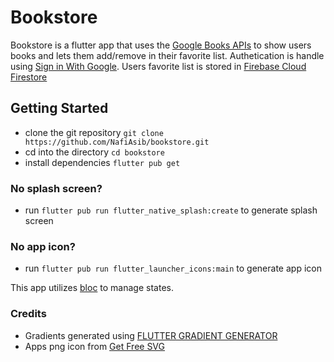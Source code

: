 # Bookstore

Bookstore is a flutter app that uses the [Google Books APIs](https://developers.google.com/books) to show users books and lets them add/remove in their favorite list. Authetication is handle using [Sign in With Google](https://developers.google.com/identity/gsi/web/guides/overview). Users favorite list is stored in [Firebase Cloud Firestore](https://firebase.google.com/docs/firestore)

## Getting Started

- clone the git repository `git clone https://github.com/NafiAsib/bookstore.git`
- cd into the directory `cd bookstore`
- install dependencies `flutter pub get`

### No splash screen?

- run `flutter pub run flutter_native_splash:create` to generate splash screen

### No app icon?

- run `flutter pub run flutter_launcher_icons:main` to generate app icon

This app utilizes [bloc](https://bloclibrary.dev/) to manage states.

### Credits

- Gradients generated using [FLUTTER GRADIENT GENERATOR](https://fluttergradientgenerator.com/)
- Apps png icon from [Get Free SVG](https://getfreesvg.com/free-floral-book-svg-cut-file-png-dxf-eps-223/)
